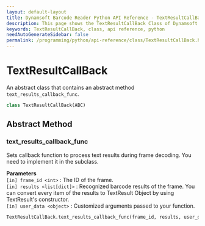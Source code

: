 ```yaml
---
layout: default-layout
title: Dynamsoft Barcode Reader Python API Reference - TextResultCallBack Class
description: This page shows the TextResultCallBack Class of Dynamsoft Barcode Reader for Python SDK.
keywords: TextResultCallBack, class, api reference, python
needAutoGenerateSidebar: false
permalink: /programming/python/api-reference/class/TextResultCallBack.html
---
```



# TextResultCallBack
An abstract class that contains an abstract method `text_results_callback_func`.

```python
class TextResultCallBack(ABC)
```  
  
  

## Abstract Method
  
### text_results_callback_func
Sets callback function to process text results during frame decoding. You need to implement it in the subclass.

**Parameters**  
`[in] frame_id <int>` : The ID of the frame.  
`[in] results <list[dict]>` : Recognized barcode results of the frame. You can convert every item of the results to TextResult Object by using TextResult's constructor.  
`[in] user_data <object>` : Customized arguments passed to your function.  
        

```python
TextResultCallBack.text_results_callback_func(frame_id, results, user_data)
```

